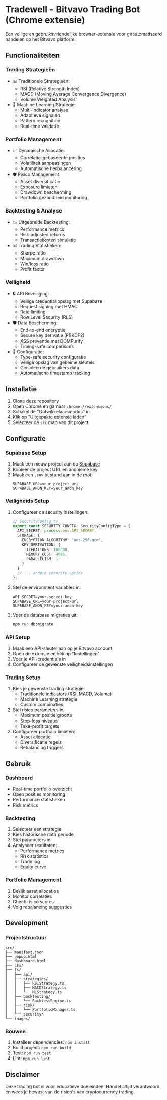 # Tradewell - Bitvavo Trading Bot (Chrome extensie)

Een veilige en gebruiksvriendelijke browser-extensie voor geautomatiseerd handelen op het Bitvavo platform.

## Functionaliteiten

### Trading Strategieën
- 📊 Traditionele Strategieën:
  - RSI (Relative Strength Index)
  - MACD (Moving Average Convergence Divergence)
  - Volume Weighted Analysis
- 🤖 Machine Learning Strategie:
  - Multi-indicator analyse
  - Adaptieve signalen
  - Pattern recognition
  - Real-time validatie

### Portfolio Management
- 📈 Dynamische Allocatie:
  - Correlatie-gebaseerde posities
  - Volatiliteit aanpassingen
  - Automatische herbalancering
- 🛡️ Risico Management:
  - Asset diversificatie
  - Exposure limieten
  - Drawdown bescherming
  - Portfolio gezondheid monitoring

### Backtesting & Analyse
- 📉 Uitgebreide Backtesting:
  - Performance metrics
  - Risk-adjusted returns
  - Transactiekosten simulatie
- 📊 Trading Statistieken:
  - Sharpe ratio
  - Maximum drawdown
  - Win/loss ratio
  - Profit factor

### Veiligheid
- 🔒 API Beveiliging:
  - Veilige credential opslag met Supabase
  - Request signing met HMAC
  - Rate limiting
  - Row Level Security (RLS)
- 🛡️ Data Bescherming:
  - End-to-end encryptie
  - Secure key derivatie (PBKDF2)
  - XSS preventie met DOMPurify
  - Timing-safe comparisons
- 🔐 Configuratie:
  - Type-safe security configuratie
  - Veilige opslag van geheime sleutels
  - Geïsoleerde gebruikers data
  - Automatische timestamp tracking

## Installatie

1. Clone deze repository
2. Open Chrome en ga naar `chrome://extensions/`
3. Schakel de "Ontwikkelaarsmodus" in
4. Klik op "Uitgepakte extensie laden"
5. Selecteer de `src` map van dit project

## Configuratie

### Supabase Setup
1. Maak een nieuw project aan op [Supabase](https://supabase.com)
2. Kopieer de project URL en anonieme key
3. Maak een `.env` bestand aan in de root:
   ```env
   SUPABASE_URL=your_project_url
   SUPABASE_ANON_KEY=your_anon_key
   ```

### Veiligheids Setup
1. Configureer de security instellingen:
   ```typescript
   // SecurityConfig.ts
   export const SECURITY_CONFIG: SecurityConfigType = {
     API_SECRET: process.env.API_SECRET,
     STORAGE: {
       ENCRYPTION_ALGORITHM: 'aes-256-gcm',
       KEY_DERIVATION: {
         ITERATIONS: 100000,
         MEMORY_COST: 4096,
         PARALLELISM: 1
       }
     }
     // ... andere security opties
   };
   ```

2. Stel de environment variables in:
   ```env
   API_SECRET=your-secret-key
   SUPABASE_URL=your-project-url
   SUPABASE_ANON_KEY=your-anon-key
   ```

3. Voer de database migraties uit:
   ```bash
   npm run db:migrate
   ```

### API Setup
1. Maak een API-sleutel aan op je Bitvavo account
2. Open de extensie en klik op "Instellingen"
3. Voer je API-credentials in
4. Configureer de gewenste veiligheidsinstellingen

### Trading Setup
1. Kies je gewenste trading strategie:
   - Traditionele indicators (RSI, MACD, Volume)
   - Machine Learning strategie
   - Custom combinaties
2. Stel risico parameters in:
   - Maximum positie grootte
   - Stop-loss niveaus
   - Take-profit targets
3. Configureer portfolio limieten:
   - Asset allocatie
   - Diversificatie regels
   - Rebalancing triggers

## Gebruik

### Dashboard
- Real-time portfolio overzicht
- Open posities monitoring
- Performance statistieken
- Risk metrics

### Backtesting
1. Selecteer een strategie
2. Kies historische data periode
3. Stel parameters in
4. Analyseer resultaten:
   - Performance metrics
   - Risk statistics
   - Trade log
   - Equity curve

### Portfolio Management
1. Bekijk asset allocaties
2. Monitor correlaties
3. Check risico scores
4. Volg rebalancing suggesties

## Development

### Projectstructuur
```
src/
├── manifest.json
├── popup.html
├── dashboard.html
├── css/
├── ts/
│   ├── api/
│   ├── strategies/
│   │   ├── RSIStrategy.ts
│   │   ├── MACDStrategy.ts
│   │   └── MLStrategy.ts
│   ├── backtesting/
│   │   └── BacktestEngine.ts
│   ├── risk/
│   │   └── PortfolioManager.ts
│   └── security/
└── images/
```

### Bouwen
1. Installeer dependencies: `npm install`
2. Build project: `npm run build`
3. Test: `npm run test`
4. Lint: `npm run lint`

## Disclaimer

Deze trading bot is voor educatieve doeleinden. Handel altijd verantwoord en wees je bewust van de risico's van cryptocurrency trading.
